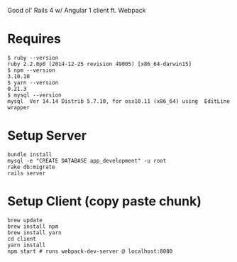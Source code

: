 Good ol' Rails 4 w/ Angular 1 client ft. Webpack

# Requires
    $ ruby --version
    ruby 2.2.0p0 (2014-12-25 revision 49005) [x86_64-darwin15]
    $ npm --version
    3.10.10
    $ yarn --version
    0.21.3
    $ mysql --version
    mysql  Ver 14.14 Distrib 5.7.10, for osx10.11 (x86_64) using  EditLine wrapper

# Setup Server
    bundle install
    mysql -e "CREATE DATABASE app_development" -u root
    rake db:migrate
    rails server

# Setup Client (copy paste chunk)
    brew update
    brew install npm
    brew install yarn
    cd client
    yarn install
    npm start # runs webpack-dev-server @ localhost:8080